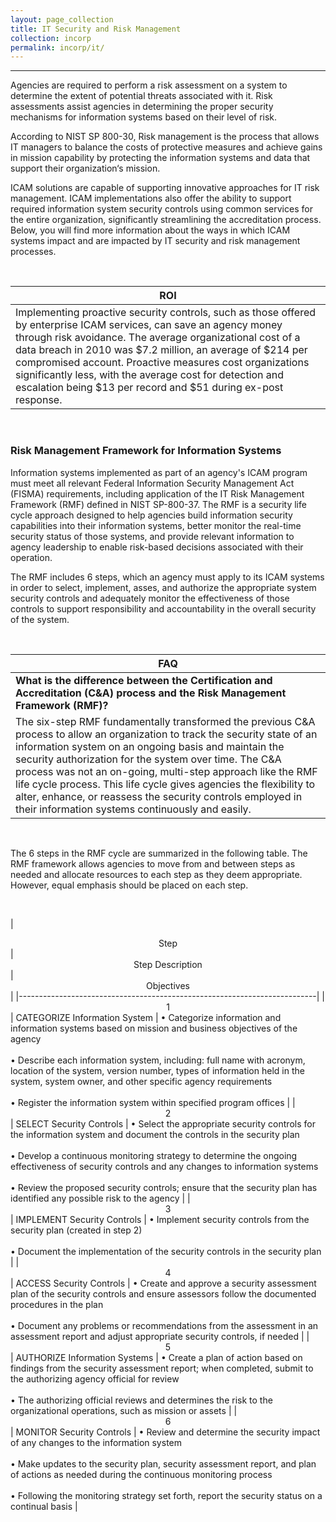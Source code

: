 ```yaml
---
layout: page_collection
title: IT Security and Risk Management
collection: incorp
permalink: incorp/it/
---
```

<script>
$(function() {
  $( "#accordion" ).accordion({
    heightStyle: "content",
    collapsible: "true",
    active: "false"
  });
});
</script>
--------------------------------------------------

Agencies are required to perform a risk assessment on a system to determine the extent of potential threats associated with it. Risk assessments assist agencies in determining the proper security mechanisms for information systems based on their level of risk. 

According to NIST SP 800-30, Risk management is the process that allows IT managers to balance the costs of protective measures and achieve gains in mission capability by protecting the information systems and data that support their organization‘s mission.

ICAM solutions are capable of supporting innovative approaches for IT risk management. ICAM implementations also offer the ability to support required information system security controls using common services for the entire organization, significantly streamlining the accreditation process. Below, you will find more information about the ways in which ICAM systems impact and are impacted by IT security and risk management processes.

<br>

| <center> ROI </center> |
|------------------------|
|Implementing proactive security controls, such as those offered by enterprise ICAM services, can save an agency money through risk avoidance. The average organizational cost of a data breach in 2010 was $7.2 million, an average of $214 per compromised account. Proactive measures cost organizations significantly less, with the average cost for detection and escalation being $13 per record and $51 during ex-post response. |

<br>

### Risk Management Framework for Information Systems

Information systems implemented as part of an agency's ICAM program must meet all relevant Federal Information Security Management Act (FISMA) requirements, including application of the IT Risk Management Framework (RMF) defined in NIST SP-800-37. The RMF is a security life cycle approach designed to help agencies build information security capabilities into their information systems, better monitor the real-time security status of those systems, and provide relevant information to agency leadership to enable risk-based decisions associated with their operation.

The RMF includes 6 steps, which an agency must apply to its ICAM systems in order to select, implement, asses, and authorize the appropriate system security controls and adequately monitor the effectiveness of those controls to support responsibility and accountability in the overall security of the system.

<br>

| <center> FAQ </center> |
|------------------------|
| **What is the difference between the Certification and Accreditation (C&A) process and the Risk Management Framework (RMF)?**   
The six-step RMF fundamentally transformed the previous C&A process to allow an organization to track the security state of an information system on an ongoing basis and maintain the security authorization for the system over time. The C&A process was not an on-going, multi-step approach like the RMF life cycle process. This life cycle gives agencies the flexibility to alter, enhance, or reassess the security controls employed in their information systems continuously and easily. |

<br>

The 6 steps in the RMF cycle are summarized in the following table. The RMF framework allows agencies to move from and between steps as needed and allocate resources to each step as they deem appropriate. However, equal emphasis should be placed on each step.

<br>

| <center> Step </center> | <center> Step Description </center> | <center> Objectives </center> |
|--------------------------------------------------------------------------|
| <center> 1 </center> | CATEGORIZE Information System | • Categorize information and information systems based on mission and business objectives of the agency <br/><br/>• Describe each information system, including: full name with acronym, location of the system, version number, types of information held in the system, system owner, and other specific agency requirements <br/><br/>• Register the information system within specified program offices |
| <center> 2 </center> | SELECT Security Controls | • Select the appropriate security controls for the information system and document the controls in the security plan <br/><br/> • Develop a continuous monitoring strategy to determine the ongoing effectiveness of security controls and any changes to information systems <br/><br/> • Review the proposed security controls; ensure that the security plan has identified any possible risk to the agency |
| <center> 3 </center> | IMPLEMENT Security Controls | • Implement security controls from the security plan (created in step 2) <br/><br/> •	Document the implementation of the security controls in the security plan |
| <center> 4 </center> | ACCESS Security Controls | •	Create and approve a security assessment plan of the security controls and ensure assessors follow the documented procedures in the plan <br/><br/> • Document any problems or recommendations from the assessment in an assessment report and adjust appropriate security controls, if needed |
| <center> 5 </center> | AUTHORIZE Information Systems | •	Create a plan of action based on findings from the security assessment report; when completed, submit to the authorizing agency official for review <br/><br/> •	The authorizing official reviews and determines the risk to the organizational operations, such as mission or assets |
| <center> 6 </center> | MONITOR Security Controls | •	Review and determine the security impact of any changes to the information system <br/><br/> • Make updates to the security plan, security assessment report, and plan of actions as needed during the continuous monitoring process <br/><br/> •	Following the monitoring strategy set forth, report the security status on a continual basis |




































